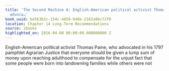 ```yaml
---
title: 'The Second Machine A: English-American political activist Thomas Paine, who
  advoca…'
book_uuid: be5b3b2c-154c-4858-849e-2163a9bc72f0
location: Chapter 14 Long-Term Recommendations
source: ibooks
highlighted_on: 2016-04-08 00:00:00.000000000 Z
---
```


English-American political activist Thomas Paine, who advocated in his 1797 pamphlet Agrarian Justice that everyone should be given a lump sum of money upon reaching adulthood to compensate for the unjust fact that some people were born into landowning families while others were not